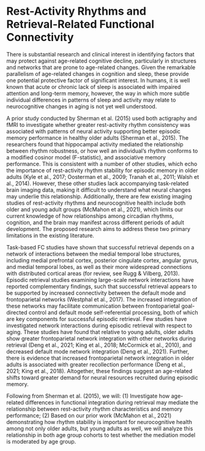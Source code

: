 # Rest-Activity Rhythms and Retrieval-Related Functional Connectivity

There is substantial research and clinical interest in identifying factors that may protect against age-related cognitive decline, particularly in structures and networks that are prone to age-related changes. Given the remarkable parallelism of age-related changes in cognition and sleep, these provide one potential protective factor of significant interest. In humans, it is well known that acute or chronic lack of sleep is associated with impaired attention and long-term memory, however, the way in which more subtle individual differences in patterns of sleep and activity may relate to neurocognitive changes in aging is not yet well understood. <br>

A prior study conducted by Sherman et al. (2015) used both actigraphy and fMRI to investigate whether greater rest-activity rhythm consistency was associated with patterns of neural activity supporting better episodic memory performance in healthy older adults (Sherman et al., 2015). The researchers found that hippocampal activity mediated the relationship between rhythm robustness, or how well an individual’s rhythm conforms to a modified cosinor model (F-statistic), and associative memory performance. This is consistent with a number of other studies, which echo the importance of rest-activity rhythm stability for episodic memory in older adults (Kyle et al., 2017; Oosterman et al., 2009; Tranah et al., 2011; Walsh et al., 2014). However, these other studies lack accompanying task-related brain imaging data, making it difficult to understand what neural changes may underlie this relationship. Additionally, there are few existing imaging studies of rest-activity rhythms and neurocognitive health include both older and young adult groups (McMahon et al., 2021), which limits our current knowledge of how relationships among circadian rhythms, cognition, and the brain may manifest across different periods of adult development. The proposed research aims to address these two primary limitations in the existing literature. <br>

Task-based FC studies have shown that successful retrieval depends on a network of interactions between the medial temporal lobe structures, including medial prefrontal cortex, posterior cingulate cortex, angular gyrus, and medial temporal lobes, as well as their more widespread connections with distributed cortical areas (for review, see Rugg & Vilberg, 2013). Episodic retrieval studies examining large-scale network interactions have reported complementary findings, such that successful retrieval appears to be supported by increased connectivity between the default mode and frontoparietal networks (Westphal et al., 2017). The increased integration of these networks may facilitate communication between frontoparietal goal-directed control and default mode self-referential processing, both of which are key components for successful episodic retrieval. Few studies have investigated network interactions during episodic retrieval with respect to aging. These studies have found that relative to young adults, older adults show greater frontoparietal network integration with other networks during retrieval (Deng et al., 2021; King et al., 2018; McCormick et al., 2010), and decreased default mode network integration (Deng et al., 2021). Further, there is evidence that increased frontoparietal network integration in older adults is associated with greater recollection performance (Deng et al., 2021; King et al., 2018). Altogether, these findings suggest an age-related shifts toward greater demand for neural resources recruited during episodic memory. <br>

Following from Sherman et al. (2015), we will: (1) Investigate how age-related differences in functional integration during retrieval may mediate the relationship between rest-activity rhythm characteristics and memory performance; (2) Based on our prior work (McMahon et al., 2021) demonstrating how rhythm stability is important for neurocognitive health among not only older adults, but young adults as well, we will analyze this relationship in both age group cohorts to test whether the mediation model is moderated by age group. <br>


